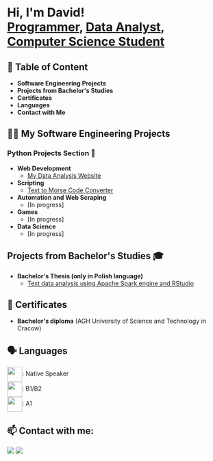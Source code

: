 <h1>Hi, I'm David! <br/><a href="https://github.com/HerrDavey">Programmer</a>, <a href="LABURL">Data Analyst</a>, <a href="LABURL">Computer Science Student</a></h1>

<h2>📝 Table of Content</h2>

- <b>Software Engineering Projects</b>
- <b>Projects from Bachelor's Studies</b>
- <b>Certificates</b>
- <b>Languages</b>
- <b>Contact with Me</b>

<h2>👨‍💻 My Software Engineering Projects</h2>

<h3>Python Projects Section 🐍</h3>

- <b>Web Development</b>
  - [My Data Analysis Website](https://github.com/HerrDavey/WebsiteOfDataAnalyst)
- <b>Scripting</b>
  - [Text to Morse Code Converter](https://github.com/HerrDavey/TextConversionToMorse.git)
- <b>Automation and Web Scraping</b>
  - [In progress]
- <b>Games</b>
  - [In progress]
- <b>Data Science</b>
  - [In progress]

<h2>Projects from Bachelor's Studies 🎓</h2>

- <b>Bachelor's Thesis (only in Polish language)</b>
  - [Text data analysis using Apache Spark engine and RStudio](https://drive.google.com/file/d/17bLsSeJcrIknXnc0aCHZmxevlCGor1BZ/view?usp=sharing)

<h2>📜 Certificates </h2>

- <b>Bachelor's diploma</b> (AGH University of Science and Technology in Cracow)

<h2>🗣️ Languages </h2>

<img align="center" width="35px" src="https://flagpedia.net/data/flags/emoji/openmoji/256x256/pl.png" />: Native Speaker<br>
<img align="center" width="35px" src="https://flagpedia.net/data/flags/emoji/openmoji/256x256/gb.png" />: B1/B2<br>
<img align="center" width="35px" src="https://flagpedia.net/data/flags/emoji/openmoji/256x256/de.png" />: A1

<h2> 📫 Contact with me:</h2>

[<img src="https://img.shields.io/badge/Gmail-D14836?style=for-the-badge&logo=gmail&logoColor=white">](mailto:david.bakalarczyk00@gmail.com)
[<img src="https://img.shields.io/badge/LinkedIn-0077B5?style=for-the-badge&logo=linkedin&logoColor=white">](https://www.linkedin.com/in/david-bakalarczyk-04285b199/)

